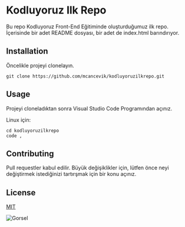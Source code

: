# Kodluyoruz Ilk Repo

Bu repo Kodluyoruz Front-End Eğitiminde oluşturduğumuz ilk repo. İçerisinde bir adet README dosyası, bir adet de index.html barındırıyor.

## Installation

Öncelikle projeyi clonelayın.

```
git clone https://github.com/mcancevik/kodluyoruzilkrepo.git
```

## Usage 

Projeyi cloneladıktan sonra Visual Studio Code Programından açınız.

Linux için:

```
cd kodluyoruzilkrepo
code ,
```

## Contributing 

Pull requestler kabul edilir. Büyük değişiklikler için, lütfen önce neyi değiştirmek istediğinizi tartırşmak için bir konu açınız.

## License

[MIT](https://choosealicense.com/licenses/mit/)

![Gorsel](https://www.hizliresim.com/kp8xhni)
